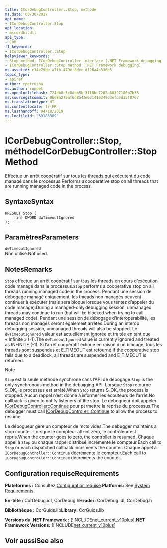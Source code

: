 ```yaml
---
title: ICorDebugController::Stop, méthode
ms.date: 03/30/2017
api_name:
- ICorDebugController.Stop
api_location:
- mscordbi.dll
api_type:
- COM
f1_keywords:
- ICorDebugController::Stop
helpviewer_keywords:
- Stop method, ICorDebugController interface [.NET Framework debugging]
- ICorDebugController::Stop method [.NET Framework debugging]
ms.assetid: c34e79be-a7fb-479e-8dec-d126a4c330e5
topic_type:
- apiref
author: rpetrusha
ms.author: ronpet
ms.openlocfilehash: 724db8c5c8dbb5bf3ff8bc7202a60397180b7b38
ms.sourcegitcommit: 0be8a279af6d8a43e03141e349d3efd5d35f8767
ms.translationtype: HT
ms.contentlocale: fr-FR
ms.lasthandoff: 04/18/2019
ms.locfileid: "59183389"
---
```

# <a name="icordebugcontrollerstop-method"></a><span data-ttu-id="48eda-102">ICorDebugController::Stop, méthode</span><span class="sxs-lookup"><span data-stu-id="48eda-102">ICorDebugController::Stop Method</span></span>
<span data-ttu-id="48eda-103">Effectue un arrêt coopératif sur tous les threads qui exécutent du code managé dans le processus.</span><span class="sxs-lookup"><span data-stu-id="48eda-103">Performs a cooperative stop on all threads that are running managed code in the process.</span></span>  
  
## <a name="syntax"></a><span data-ttu-id="48eda-104">Syntaxe</span><span class="sxs-lookup"><span data-stu-id="48eda-104">Syntax</span></span>  
  
```  
HRESULT Stop (  
    [in] DWORD dwTimeoutIgnored  
);  
```  
  
## <a name="parameters"></a><span data-ttu-id="48eda-105">Paramètres</span><span class="sxs-lookup"><span data-stu-id="48eda-105">Parameters</span></span>  
 `dwTimeoutIgnored`  
 <span data-ttu-id="48eda-106">Non utilisé.</span><span class="sxs-lookup"><span data-stu-id="48eda-106">Not used.</span></span>  
  
## <a name="remarks"></a><span data-ttu-id="48eda-107">Notes</span><span class="sxs-lookup"><span data-stu-id="48eda-107">Remarks</span></span>  
 <span data-ttu-id="48eda-108">`Stop` effectue un arrêt coopératif sur tous les threads en cours d’exécution code managé dans le processus.</span><span class="sxs-lookup"><span data-stu-id="48eda-108">`Stop` performs a cooperative stop on all threads running managed code in the process.</span></span> <span data-ttu-id="48eda-109">Pendant une session de débogage managé uniquement, les threads non managés peuvent continuer à exécuter (mais sera bloqué lorsque vous tentez d’appeler du code managé).</span><span class="sxs-lookup"><span data-stu-id="48eda-109">During a managed-only debugging session, unmanaged threads may continue to run (but will be blocked when trying to call managed code).</span></span> <span data-ttu-id="48eda-110">Pendant une session de débogage d’interopérabilité, les threads non managés seront également arrêtés.</span><span class="sxs-lookup"><span data-stu-id="48eda-110">During an interop debugging session, unmanaged threads will also be stopped.</span></span> <span data-ttu-id="48eda-111">Le `dwTimeoutIgnored` valeur est actuellement ignorée et traitée en tant que « Infinite » (-1).</span><span class="sxs-lookup"><span data-stu-id="48eda-111">The `dwTimeoutIgnored` value is currently ignored and treated as INFINITE (-1).</span></span> <span data-ttu-id="48eda-112">Si l’arrêt coopératif échoue en raison d’un blocage, tous les threads sont suspendus et E_TIMEOUT est retourné.</span><span class="sxs-lookup"><span data-stu-id="48eda-112">If the cooperative stop fails due to a deadlock, all threads are suspended and E_TIMEOUT is returned.</span></span>  
  
> [!NOTE]
>  <span data-ttu-id="48eda-113">`Stop` est la seule méthode synchrone dans l’API de débogage.</span><span class="sxs-lookup"><span data-stu-id="48eda-113">`Stop` is the only synchronous method in the debugging API.</span></span> <span data-ttu-id="48eda-114">Lorsque `Stop` retourne S_OK, le processus est arrêté.</span><span class="sxs-lookup"><span data-stu-id="48eda-114">When `Stop` returns S_OK, the process is stopped.</span></span> <span data-ttu-id="48eda-115">Aucun rappel n’est donné à informer les écouteurs de l’arrêt.</span><span class="sxs-lookup"><span data-stu-id="48eda-115">No callback is given to notify listeners of the stop.</span></span> <span data-ttu-id="48eda-116">Le débogueur doit appeler [ICorDebugController::Continue](../../../../docs/framework/unmanaged-api/debugging/icordebugcontroller-continue-method.md) pour permettre la reprise du processus.</span><span class="sxs-lookup"><span data-stu-id="48eda-116">The debugger must call [ICorDebugController::Continue](../../../../docs/framework/unmanaged-api/debugging/icordebugcontroller-continue-method.md) to allow the process to resume.</span></span>  
  
 <span data-ttu-id="48eda-117">Le débogueur gère un compteur de mots vides.</span><span class="sxs-lookup"><span data-stu-id="48eda-117">The debugger maintains a stop counter.</span></span> <span data-ttu-id="48eda-118">Lorsque le compteur atteint zéro, le contrôleur est repris.</span><span class="sxs-lookup"><span data-stu-id="48eda-118">When the counter goes to zero, the controller is resumed.</span></span> <span data-ttu-id="48eda-119">Chaque appel à `Stop` ou chaque rappel distribué incrémente le compteur.</span><span class="sxs-lookup"><span data-stu-id="48eda-119">Each call to `Stop` or each dispatched callback increments the counter.</span></span> <span data-ttu-id="48eda-120">Chaque appel à `ICorDebugController::Continue` décrémente le compteur.</span><span class="sxs-lookup"><span data-stu-id="48eda-120">Each call to `ICorDebugController::Continue` decrements the counter.</span></span>  
  
## <a name="requirements"></a><span data-ttu-id="48eda-121">Configuration requise</span><span class="sxs-lookup"><span data-stu-id="48eda-121">Requirements</span></span>  
 <span data-ttu-id="48eda-122">**Plateformes :** Consultez [Configuration requise](../../../../docs/framework/get-started/system-requirements.md).</span><span class="sxs-lookup"><span data-stu-id="48eda-122">**Platforms:** See [System Requirements](../../../../docs/framework/get-started/system-requirements.md).</span></span>  
  
 <span data-ttu-id="48eda-123">**En-tête :** CorDebug.idl, CorDebug.h</span><span class="sxs-lookup"><span data-stu-id="48eda-123">**Header:** CorDebug.idl, CorDebug.h</span></span>  
  
 <span data-ttu-id="48eda-124">**Bibliothèque :** CorGuids.lib</span><span class="sxs-lookup"><span data-stu-id="48eda-124">**Library:** CorGuids.lib</span></span>  
  
 <span data-ttu-id="48eda-125">**Versions du .NET Framework :** [!INCLUDE[net_current_v10plus](../../../../includes/net-current-v10plus-md.md)]</span><span class="sxs-lookup"><span data-stu-id="48eda-125">**.NET Framework Versions:** [!INCLUDE[net_current_v10plus](../../../../includes/net-current-v10plus-md.md)]</span></span>  
  
## <a name="see-also"></a><span data-ttu-id="48eda-126">Voir aussi</span><span class="sxs-lookup"><span data-stu-id="48eda-126">See also</span></span>
